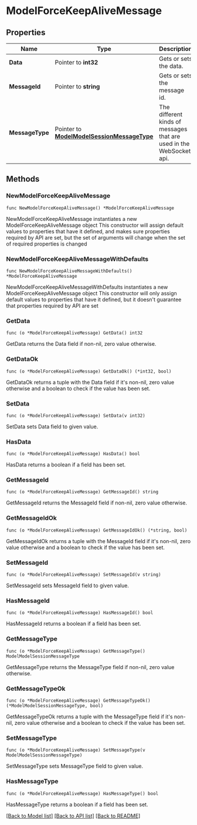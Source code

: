 # ModelForceKeepAliveMessage

## Properties

Name | Type | Description | Notes
------------ | ------------- | ------------- | -------------
**Data** | Pointer to **int32** | Gets or sets the data. | [optional] 
**MessageId** | Pointer to **string** | Gets or sets the message id. | [optional] 
**MessageType** | Pointer to [**ModelModelSessionMessageType**](ModelSessionMessageType.md) | The different kinds of messages that are used in the WebSocket api. | [optional] [readonly] [default to MODELMODELSESSIONMESSAGETYPE_FORCE_KEEP_ALIVE]

## Methods

### NewModelForceKeepAliveMessage

`func NewModelForceKeepAliveMessage() *ModelForceKeepAliveMessage`

NewModelForceKeepAliveMessage instantiates a new ModelForceKeepAliveMessage object
This constructor will assign default values to properties that have it defined,
and makes sure properties required by API are set, but the set of arguments
will change when the set of required properties is changed

### NewModelForceKeepAliveMessageWithDefaults

`func NewModelForceKeepAliveMessageWithDefaults() *ModelForceKeepAliveMessage`

NewModelForceKeepAliveMessageWithDefaults instantiates a new ModelForceKeepAliveMessage object
This constructor will only assign default values to properties that have it defined,
but it doesn't guarantee that properties required by API are set

### GetData

`func (o *ModelForceKeepAliveMessage) GetData() int32`

GetData returns the Data field if non-nil, zero value otherwise.

### GetDataOk

`func (o *ModelForceKeepAliveMessage) GetDataOk() (*int32, bool)`

GetDataOk returns a tuple with the Data field if it's non-nil, zero value otherwise
and a boolean to check if the value has been set.

### SetData

`func (o *ModelForceKeepAliveMessage) SetData(v int32)`

SetData sets Data field to given value.

### HasData

`func (o *ModelForceKeepAliveMessage) HasData() bool`

HasData returns a boolean if a field has been set.

### GetMessageId

`func (o *ModelForceKeepAliveMessage) GetMessageId() string`

GetMessageId returns the MessageId field if non-nil, zero value otherwise.

### GetMessageIdOk

`func (o *ModelForceKeepAliveMessage) GetMessageIdOk() (*string, bool)`

GetMessageIdOk returns a tuple with the MessageId field if it's non-nil, zero value otherwise
and a boolean to check if the value has been set.

### SetMessageId

`func (o *ModelForceKeepAliveMessage) SetMessageId(v string)`

SetMessageId sets MessageId field to given value.

### HasMessageId

`func (o *ModelForceKeepAliveMessage) HasMessageId() bool`

HasMessageId returns a boolean if a field has been set.

### GetMessageType

`func (o *ModelForceKeepAliveMessage) GetMessageType() ModelModelSessionMessageType`

GetMessageType returns the MessageType field if non-nil, zero value otherwise.

### GetMessageTypeOk

`func (o *ModelForceKeepAliveMessage) GetMessageTypeOk() (*ModelModelSessionMessageType, bool)`

GetMessageTypeOk returns a tuple with the MessageType field if it's non-nil, zero value otherwise
and a boolean to check if the value has been set.

### SetMessageType

`func (o *ModelForceKeepAliveMessage) SetMessageType(v ModelModelSessionMessageType)`

SetMessageType sets MessageType field to given value.

### HasMessageType

`func (o *ModelForceKeepAliveMessage) HasMessageType() bool`

HasMessageType returns a boolean if a field has been set.


[[Back to Model list]](../README.md#documentation-for-models) [[Back to API list]](../README.md#documentation-for-api-endpoints) [[Back to README]](../README.md)


